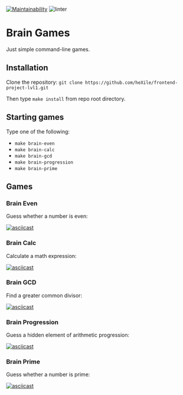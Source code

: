 [![Maintainability](https://api.codeclimate.com/v1/badges/81562f01eb1580cca4eb/maintainability)](https://codeclimate.com/github/heXile/frontend-project-lvl1/maintainability)
![linter](https://github.com/heXile/frontend-project-lvl1/workflows/linter/badge.svg)
# Brain Games

Just simple command-line games.

## Installation

Clone the repository: `git clone https://github.com/heXile/frontend-project-lvl1.git`

Then type `make install` from repo root directory.

## Starting games

Type one of the following:

* `make brain-even`
* `make brain-calc`
* `make brain-gcd`
* `make brain-progression`
* `make brain-prime`

## Games

### Brain Even

Guess whether a number is even:

[![asciicast](https://asciinema.org/a/bSpfg3dCLNpAlWIzRHx5aI30V.svg)](https://asciinema.org/a/bSpfg3dCLNpAlWIzRHx5aI30V)

### Brain Calc

Calculate a math expression:

[![asciicast](https://asciinema.org/a/0yNc8INkq2Z0ILveEAf6wo6lj.svg)](https://asciinema.org/a/0yNc8INkq2Z0ILveEAf6wo6lj)

### Brain GCD

Find a greater common divisor:

[![asciicast](https://asciinema.org/a/I5ni2RaGyLXJxrxQoG93sYPaX.svg)](https://asciinema.org/a/I5ni2RaGyLXJxrxQoG93sYPaX)

### Brain Progression

Guess a hidden element of arithmetic progression:

[![asciicast](https://asciinema.org/a/VyBg8NvemOTSEW1esm0rdJZRH.svg)](https://asciinema.org/a/VyBg8NvemOTSEW1esm0rdJZRH)

### Brain Prime

Guess whether a number is prime:

[![asciicast](https://asciinema.org/a/KVoSjLJKqU43NSfEIGsB4wCJ6.svg)](https://asciinema.org/a/KVoSjLJKqU43NSfEIGsB4wCJ6)
